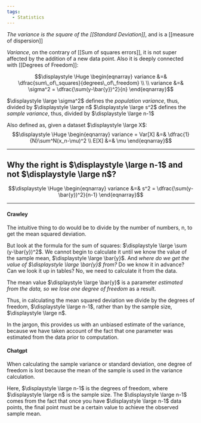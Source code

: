 ```yaml
---
tags:
  - Statistics
---
```


 *The variance is the square of the [[Standard Deviation]]*, and is a [[measure of dispersion]]
 
*Variance*, on the contrary of [[Sum of squares errors]], it is not super affected by the addition of a new data point. Also it is deeply connected with [[Degrees of Freedom]]:

$$\displaystyle \Huge \begin{eqnarray} 
variance &=& \dfrac{sum\_of\_squares}{degrees\_of\_freedom} \\ \\
variance &=& \sigma^2 = \dfrac{\sum(y-\bar{y})^2}{n}
\end{eqnarray}$$

 $\displaystyle \large \sigma^2$  defines the *population variance*, thus, divided by $\displaystyle \large n$
 $\displaystyle \large s^2$  defines the *sample variance*, thus, divided by $\displaystyle \large n-1$

 Also defined as, given a dataset $\displaystyle \large X$:
 $$\displaystyle \Huge \begin{eqnarray} 
variance = Var[X] &=& \dfrac{1}{N}\sum^N(x_n-\mu)^2 \\
E[X] &=& \mu
\end{eqnarray}$$

---
## **Why the right is $\displaystyle \large n-1$ and not $\displaystyle \large n$?**


$$\displaystyle \Huge \begin{eqnarray} 
variance &=& s^2 = \dfrac{\sum(y-\bar{y})^2}{n-1}
\end{eqnarray}$$

---
#### Crawley

The intuitive thing to do would be to divide by the number of numbers, n, to get the mean squared deviation. 

But look at the formula for the sum of squares: $\displaystyle \large \sum (y-\bar{y})^2$. We cannot begin to calculate it until we know the value of the sample mean, $\displaystyle \large \bar{y}$.  And *where do we get the value of $\displaystyle \large \bar{y}$ from?* Do we know it in advance? Can we look it up in tables? No, we need to calculate it from the data. 

The mean value $\displaystyle \large \bar{y}$ is a parameter *estimated from the data, so we lose one degree of freedom* as a result.

Thus, in calculating the mean squared deviation we divide by the degrees of freedom, $\displaystyle \large n-1$, rather than by the sample size, $\displaystyle \large n$. 

In the jargon, this provides us with an unbiased estimate of the variance, because we have taken account of the fact that one parameter was estimated from the data prior to computation.

#### Chatgpt

When calculating the sample variance or standard deviation, one degree of freedom is lost because the mean of the sample is used in the variance calculation.

Here, $\displaystyle \large n-1$ is the degrees of freedom, where $\displaystyle \large n$ is the sample size. The $\displaystyle \large n-1$ comes from the fact that once you have $\displaystyle \large n-1$ data points, the final point must be a certain value to achieve the observed sample mean.